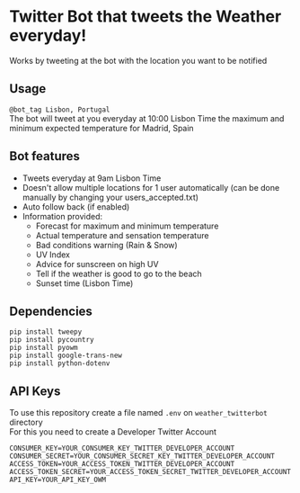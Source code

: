 # Twitter Bot that tweets the Weather everyday!
Works by tweeting at the bot with the location you want to be notified  

## Usage
`@bot_tag Lisbon, Portugal`  
The bot will tweet at you everyday at 10:00 Lisbon Time the maximum and minimum expected temperature for Madrid, Spain

## Bot features
- Tweets everyday at 9am Lisbon Time
- Doesn't allow multiple locations for 1 user automatically (can be done manually by changing your users_accepted.txt)
- Auto follow back (if enabled)
- Information provided:
  - Forecast for maximum and minimum temperature
  - Actual temperature and sensation temperature
  - Bad conditions warning (Rain & Snow)
  - UV Index
  - Advice for sunscreen on high UV
  - Tell if the weather is good to go to the beach
  - Sunset time (Lisbon Time)

## Dependencies
`pip install tweepy`  
`pip install pycountry`  
`pip install pyowm`  
`pip install google-trans-new`  
`pip install python-dotenv`  

## API Keys
To use this repository create a file named `.env` on `weather_twitterbot` directory  
For this you need to create a Developer Twitter Account
```
CONSUMER_KEY=YOUR_CONSUMER_KEY_TWITTER_DEVELOPER_ACCOUNT
CONSUMER_SECRET=YOUR_CONSUMER_SECRET_KEY_TWITTER_DEVELOPER_ACCOUNT
ACCESS_TOKEN=YOUR_ACCESS_TOKEN_TWITTER_DEVELOPER_ACCOUNT
ACCESS_TOKEN_SECRET=YOUR_ACCESS_TOKEN_SECRET_TWITTER_DEVELOPER_ACCOUNT
API_KEY=YOUR_API_KEY_OWM
```
